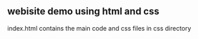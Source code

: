 <h2>webisite demo using html and css</h2>
index.html contains the main code and css files in css directory